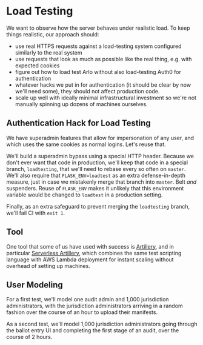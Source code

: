 # Load Testing

We want to observe how the server behaves under realistic load. To
keep things realistic, our approach should:

- use real HTTPS requests against a load-testing system configured similarly to the real system
- use requests that look as much as possible like the real thing, e.g. with expected cookies
- figure out how to load test Arlo without also load-testing Auth0 for authentication
- whatever hacks we put in for authentication (it should be clear by
  now we'll need some), they should not affect production code.
- scale up well with ideally minimal infrastructural investment so
  we're not manually spinning up dozens of machines ourselves.

## Authentication Hack for Load Testing

We have superadmin features that allow for impersonation of any user,
and which uses the same cookies as normal logins. Let's reuse that.

We'll build a superadmin bypass using a special HTTP header. Because
we don't ever want that code in production, we'll keep that code in a
special branch, `loadtesting`, that we'll need to rebase every so
often on `master`. We'll also require that `FLASK_ENV=loadtest` as an
extra defense-in-depth measure, just in case we mistakenly merge that
branch into `master`. Belt _and_ suspenders. Reuse of `FLASK_ENV`
makes it unlikely that this environment variable would be changed to
`loadtest` in a production setting.

Finally, as an extra safeguard to prevent merging the `loadtesting`
branch, we'll fail CI with `exit 1`.

## Tool

One tool that some of us have used with success is
[Artillery](https://artillery.io), and in particular [Serverless
Artillery](https://github.com/Nordstrom/serverless-artillery), which
combines the same test scripting language with AWS Lambda deployment
for instant scaling without overhead of setting up machines.

## User Modeling

For a first test, we'll model one audit admin and 1,000 jurisdiction
administrators, with the jurisdiction administrators arriving in a
random fashion over the course of an hour to upload their manifests.

As a second test, we'll model 1,000 jurisdiction administrators going
through the ballot entry UI and completing the first stage of an
audit, over the course of 2 hours.
